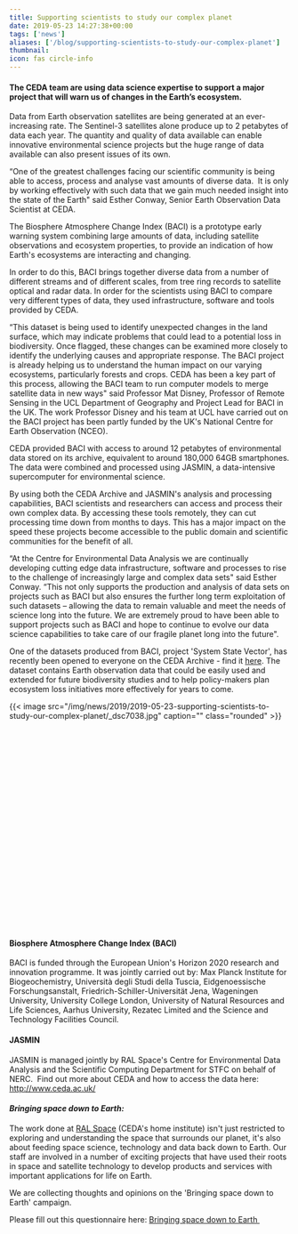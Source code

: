 ```yaml
---
title: Supporting scientists to study our complex planet
date: 2019-05-23 14:27:38+00:00
tags: ['news']
aliases: ['/blog/supporting-scientists-to-study-our-complex-planet']
thumbnail: 
icon: fas circle-info
---
```


#### The CEDA team are using data science expertise to support a major project that will warn us of changes in the Earth’s ecosystem.


​​​Data from Earth observation satellites are being generated at an ever-increasing rate. The Sentinel-3 satellites alone produce up to 2 petabytes of data each year. The quantity and quality of data available can enable innovative environmental science projects but the huge range of data available can also present issues of its own.


“One of the greatest challenges facing our scientific community is being able to access, process and analyse vast amounts of diverse data.  It is only by working effectively with such data that we gain much needed insight into the state of the Earth" said Esther Conway, Senior Earth Observation Data Scientist at CEDA.


The Biosphere Atmosphere Change Index (BACI) is a prototype early warning system combining large amounts of data, including satellite observations and ecosystem properties, to provide an indication of how Earth's ecosystems are interacting and changing.


In order to do this, BACI brings together diverse data from a number of different streams and of different scales, from tree ring records to satellite optical and radar data. In order for the scientists using BACI to compare very different types of data, they used infrastructure, software and tools provided by CEDA.  


“This dataset is being used to identify unexpected changes in the land surface, which may indicate problems that could lead to a potential loss in biodiversity. Once flagged, these changes can be examined more closely to identify the underlying causes and appropriate response. The BACI project is already helping us to understand the human impact on our varying ecosystems, particularly forests and crops. CEDA has been a key part of this process, allowing the BACI team to run computer models to merge satellite data in new ways" said Professor Mat Disney, Professor of Remote Sensing in the UCL Department of Geography and Project Lead for BACI in the UK. The work Professor Disney and his team at ​UCL have carried out on the BACI project has been partly funded by the UK's National Centre for Earth Observation (NCEO).​​


CEDA provided BACI with access to around 12 petabytes of environmental data stored on its archive, equivalent to around 180,000 64GB smartphones. The data were combined and processed using JASMIN, a data-intensive supercomputer for environmental science.


By using both the CEDA Archive and JASMIN's analysis and processing capabilities, BACI scientists and researchers can access and process their own complex data. By accessing these tools remotely, they can cut processing time down from months to days. This has a major impact on the speed these projects become accessible to the public domain and scientific communities for the benefit of all.  


“At the Centre for Environmental Data Analysis we are continually developing cutting edge data infrastructure, software and processes to rise to the challenge of increasingly large and complex data sets" said Esther Conway. “This not only supports the production and analysis of data sets on projects such as BACI but also ensures the further long term exploitation of such datasets – allowing the data to remain valuable and meet the needs of science long into the future. We are extremely proud to have been able to support projects such as BACI and hope to continue to evolve our data science capabilities to take care of our fragile planet long into the future".


​One of the datasets produced from BACI, project 'System State Vector', has recently been opened to everyone on the CEDA Archive - find it [here](https://catalogue.ceda.ac.uk/uuid/1452fa13390549f5a6794840b948a8d1). The dataset contains Earth observation data that could be easily used and extended for future biodiversity studies and to help policy-makers plan ecosystem loss initiatives more effectively for years to come.


{{< image src="/img/news/2019/2019-05-23-supporting-scientists-to-study-our-complex-planet/_dsc7038.jpg"  caption="" class="rounded" >}}


 


 


 


 


 


 


 


 


 


 


 


 


#### **​Biosphere Atmosphere Change Index (BACI)**


BACI is funded through the European Union's Horizon 2020 research and innovation programme. It was jointly carried out by: Max Planck Institute for Biogeochemistry, Università degli Studi della Tuscia, Eidgenoessische Forschungsanstalt, Friedrich-Schiller-Universität Jena, Wageningen University, University College London, University of Natural Resources and Life Sciences, Aarhus University, Rezatec Limited and the Science and Technology Facilities Council.


#### **JASMIN**


JASMIN is managed jointly by RAL Space's Centre for Environmental Data Analysis and the Scientific Computing Department for STFC on behalf of NERC.  Find out more about CEDA and how to access the data here: <http://www.ceda.ac.uk/> 


#### ***​Bringing space down to Earth:*****​**


The work done at [RAL Space](https://www.ralspace.stfc.ac.uk/Pages/home.aspx) (CEDA's home institute) isn't just restricted to exploring and understanding the space that surrounds our planet, it's also about feeding space science, technology and data back down to Earth. Our staff are involved in a number of exciting projects that have used their roots in space and satellite technology to develop products and services with important applications for life on Earth.​​


We are collecting thoughts and opinions on the 'Bringing space down to Earth' campaign.


Please fill out this questionnaire here: [Bringing space down to Earth ​](https://forms.office.com/Pages/ResponsePage.aspx?id=HDZmP36oWEGPYZnoLbPKyCFgObS2UmlPsrRMVJIL_qlUOVJQTkRLQ0ZaTEZDOFJYWVhDNE9MVjkxMy4u)


 


 


